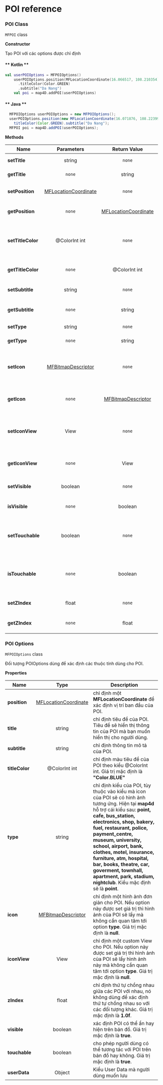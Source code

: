 # POI reference

### POI Class

`MFPOI` class

**Constructor** 

Tạo POI với các options được chỉ định

<!-- tabs:start -->
#### ** Kotlin **
```kotlin
val userPOIOptions = MFPOIOptions()
    userPOIOptions.position(MFLocationCoordinate(16.066517, 108.210354)).title("Test User POI")
      .titleColor(Color.GREEN)
      .subtitle("Da Nang")
    val poi = map4D.addPOI(userPOIOptions)
```

#### ** Java **
```java
  MFPOIOptions userPOIOptions = new MFPOIOptions();
  userPOIOptions.position(new MFLocationCoordinate(16.071876, 108.223994)).title("Test User POI")
    titleColor(Color.GREEN).subtitle("Da Nang");
  MFPOI poi = map4D.addPOI(userPOIOptions);
```
<!-- tabs:end -->

**Methods**

| Name                         | Parameters                              | Return Value | Description                                                                            |
|------------------------------|:---------------------------------------:|:------------:|----------------------------------------------------------------------------------------|
| **setTitle**                 | string                                  | `none`       | Set tiêu đề cho POI                                                                    |
| **getTitle**                 | `none`                                  | string       | Get tiêu đề của POI                                                                    |
| **setPosition**              |[MFLocationCoordinate](/reference/coordinates?id=MFLocationCoordinate)| `none`    | Set vị trí tọa độ trên bản đồ cho POI                        |
| **getPosition**              | `none` | [MFLocationCoordinate](/reference/coordinates?id=MFLocationCoordinate)  | Get vị trí tọa độ của POI                                    |
| **setTitleColor**            | @ColorInt int                           | `none`       | Set màu cho tiêu đề của POI theo kiểu @ColorInt int                                    |
| **getTitleColor**            | `none`                                  | @ColorInt int| Get màu tiêu đề của POI                                                                |
| **setSubtitle**              | string                                  | `none`       | Set thông tin mô tả cho POI                                                            |
| **getSubtitle**              | `none`                                  | string       | Get thông tin mô tả của POI                                                            |
| **setType**                  | string                                  | `none`       | Set kiểu cho POI                                                                       |
| **getType**                  | `none`                                  | string       | Get kiểu của POI                                                                       |
| **setIcon**                  |[MFBitmapDescriptor](/reference/marker?id=MFBitmapDescriptor)| `none`| Set hình ảnh đơn giản thay thế ảnh mặc định của POI                       |
| **getIcon**                  | `none`                                  |[MFBitmapDescriptor](/reference/marker?id=MFBitmapDescriptor)| Get hình ảnh đơn giản của POI           |
| **setIconView**              | View                                    | `none`      | Set hình ảnh custom thay thế ảnh mặc định của POI                                       |
| **getIconView**              | `none`                                  | View         | Get hình ảnh custom View của POI                                                       |
| **setVisible**               | boolean                                 | `none`       | Ẩn/hiện POI trên map hay không                                                         |
| **isVisible**                | `none`                                  | boolean      | Get trạng thái ẩn/hiện của POI                                                         |
| **setTouchable**             | boolean                                 | `none`       | Cho phép có được tương tác với POI trên bản đồ hay không                               |
| **isTouchable**              | `none`                                  | boolean      | Kiểm tra xem có thể tương tác với POI trên bản đồ hay không                            |
| **setZIndex**                | float                                   | `none`       | Set giá trị zIndex cho POI                                                             |
| **getZIndex**                | `none`                                  | float        | Get giá trị zIndex hiện tại của POI                                                    |

### POI Options

`MFPOIOptions` class

Đối tượng POIOptions dùng để xác định các thuộc tính dùng cho POI.

**Properties**

| Name                         | Type                | Description                                                                                                                                                           |
|------------------------------|:-------------------:|-----------------------------------------------------------------------------------------------------------------------------------------------------------------------|
| **position**                 |[MFLocationCoordinate](/reference/coordinates?id=MFLocationCoordinate)| chỉ định một **MFLocationCoordinate** để xác định vị trí ban đầu của POI.                                                         |
| **title**                    | string              | chỉ định tiêu đề của POI. Tiêu đề sẽ hiển thị thông tin của POI mà bạn muốn hiển thị cho người dùng.                                                                  |
| **subtitle**                 | string              | chỉ định thông tin mô tả của POI.                                                                                                                                     |
| **titleColor**               | @ColorInt int       | chỉ định màu tiêu đề của POI theo kiểu @ColorInt int. Giá trị mặc định là **"Color.BLUE"**                                                                     |
| **type**                     | string              | chỉ định kiểu của POI, tùy thuộc vào kiểu mà icon của POI sẽ có hình ảnh tương ứng. Hiện tại **map4d** hỗ trợ cái kiểu sau: **point, cafe, bus_station, electronics, shop, bakery, fuel, restaurant, police, payment_centre, museum, university, school, airport, bank, clothes, motel, insurance, furniture, atm, hospital, bar, books, theatre, car, goverment, townhall, apartment, park, stadium, nightclub**. Kiểu mặc định sẽ là **point**.|
| **icon**                     |[MFBitmapDescriptor](/reference/marker?id=MFBitmapDescriptor)| chỉ định một hình ảnh đơn giản cho POI. Nếu option này được set giá trị thì hình ảnh của POI sẽ lấy mà không cần quan tâm tới option **type**. Giá trị mặc định là **null**.|
| **iconView**                 | View                | chỉ định một custom View cho POI. Nếu option này được set giá trị thì hình ảnh của POI sẽ lấy hình ảnh này mà không cần quan tâm tới option **type**. Giá trị mặc định là **null**.|
| **zIndex**                   | float               | chỉ định thứ tự chồng nhau giữa các POI với nhau, nó không dùng để xác định thứ tự chồng nhau so với các đối tượng khác. Giá trị mặc định là **1.0f**.                   |
| **visible**                  | boolean             | xác định POI có thể ẩn hay hiện trên bản đồ. Giá trị mặc định là **true**.                                                                                            |
| **touchable**                | boolean             | cho phép người dùng có thể tương tác với POI trên bản đồ hay không. Giá trị mặc định là **true**.                                                                     |
| **userData**                 | Object              | Kiểu User Data mà người dùng muốn lưu                                                                                                                                 |
